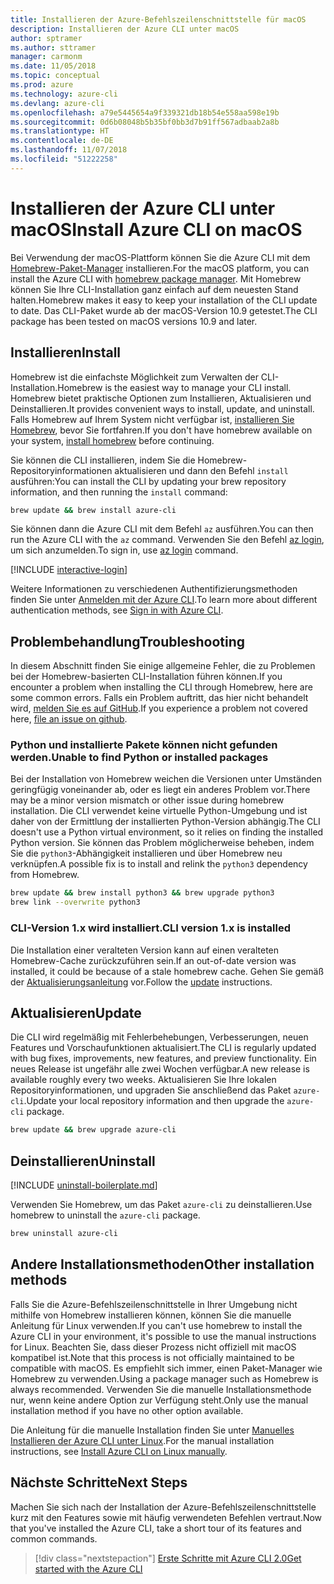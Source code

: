 ```yaml
---
title: Installieren der Azure-Befehlszeilenschnittstelle für macOS
description: Installieren der Azure CLI unter macOS
author: sptramer
ms.author: sttramer
manager: carmonm
ms.date: 11/05/2018
ms.topic: conceptual
ms.prod: azure
ms.technology: azure-cli
ms.devlang: azure-cli
ms.openlocfilehash: a79e5445654a9f339321db18b54e558aa598e19b
ms.sourcegitcommit: 0d6b08048b5b35bf0bb3d7b91ff567adbaab2a8b
ms.translationtype: HT
ms.contentlocale: de-DE
ms.lasthandoff: 11/07/2018
ms.locfileid: "51222258"
---
```

# <a name="install-azure-cli-on-macos"></a><span data-ttu-id="8d18b-103">Installieren der Azure CLI unter macOS</span><span class="sxs-lookup"><span data-stu-id="8d18b-103">Install Azure CLI on macOS</span></span>

<span data-ttu-id="8d18b-104">Bei Verwendung der macOS-Plattform können Sie die Azure CLI mit dem [Homebrew-Paket-Manager](https://brew.sh) installieren.</span><span class="sxs-lookup"><span data-stu-id="8d18b-104">For the macOS platform, you can install the Azure CLI with [homebrew package manager](https://brew.sh).</span></span> <span data-ttu-id="8d18b-105">Mit Homebrew können Sie Ihre CLI-Installation ganz einfach auf dem neuesten Stand halten.</span><span class="sxs-lookup"><span data-stu-id="8d18b-105">Homebrew makes it easy to keep your installation of the CLI update to date.</span></span> <span data-ttu-id="8d18b-106">Das CLI-Paket wurde ab der macOS-Version 10.9 getestet.</span><span class="sxs-lookup"><span data-stu-id="8d18b-106">The CLI package has been tested on macOS versions 10.9 and later.</span></span>

## <a name="install"></a><span data-ttu-id="8d18b-107">Installieren</span><span class="sxs-lookup"><span data-stu-id="8d18b-107">Install</span></span>

<span data-ttu-id="8d18b-108">Homebrew ist die einfachste Möglichkeit zum Verwalten der CLI-Installation.</span><span class="sxs-lookup"><span data-stu-id="8d18b-108">Homebrew is the easiest way to manage your CLI install.</span></span> <span data-ttu-id="8d18b-109">Homebrew bietet praktische Optionen zum Installieren, Aktualisieren und Deinstallieren.</span><span class="sxs-lookup"><span data-stu-id="8d18b-109">It provides convenient ways to install, update, and uninstall.</span></span>
<span data-ttu-id="8d18b-110">Falls Homebrew auf Ihrem System nicht verfügbar ist, [installieren Sie Homebrew](https://docs.brew.sh/Installation.html), bevor Sie fortfahren.</span><span class="sxs-lookup"><span data-stu-id="8d18b-110">If you don't have homebrew available on your system, [install homebrew](https://docs.brew.sh/Installation.html) before continuing.</span></span>

<span data-ttu-id="8d18b-111">Sie können die CLI installieren, indem Sie die Homebrew-Repositoryinformationen aktualisieren und dann den Befehl `install` ausführen:</span><span class="sxs-lookup"><span data-stu-id="8d18b-111">You can install the CLI by updating your brew repository information, and then running the `install` command:</span></span>

```bash
brew update && brew install azure-cli
```

<span data-ttu-id="8d18b-112">Sie können dann die Azure CLI mit dem Befehl `az` ausführen.</span><span class="sxs-lookup"><span data-stu-id="8d18b-112">You can then run the Azure CLI with the `az` command.</span></span> <span data-ttu-id="8d18b-113">Verwenden Sie den Befehl [az login](/cli/azure/reference-index#az-login), um sich anzumelden.</span><span class="sxs-lookup"><span data-stu-id="8d18b-113">To sign in, use [az login](/cli/azure/reference-index#az-login) command.</span></span>

[!INCLUDE [interactive-login](includes/interactive-login.md)]

<span data-ttu-id="8d18b-114">Weitere Informationen zu verschiedenen Authentifizierungsmethoden finden Sie unter [Anmelden mit der Azure CLI](authenticate-azure-cli.md).</span><span class="sxs-lookup"><span data-stu-id="8d18b-114">To learn more about different authentication methods, see [Sign in with Azure CLI](authenticate-azure-cli.md).</span></span>

## <a name="troubleshooting"></a><span data-ttu-id="8d18b-115">Problembehandlung</span><span class="sxs-lookup"><span data-stu-id="8d18b-115">Troubleshooting</span></span>

<span data-ttu-id="8d18b-116">In diesem Abschnitt finden Sie einige allgemeine Fehler, die zu Problemen bei der Homebrew-basierten CLI-Installation führen können.</span><span class="sxs-lookup"><span data-stu-id="8d18b-116">If you encounter a problem when installing the CLI through Homebrew, here are some common errors.</span></span> <span data-ttu-id="8d18b-117">Falls ein Problem auftritt, das hier nicht behandelt wird, [melden Sie es auf GitHub](https://github.com/Azure/azure-cli/issues).</span><span class="sxs-lookup"><span data-stu-id="8d18b-117">If you experience a problem not covered here, [file an issue on github](https://github.com/Azure/azure-cli/issues).</span></span>

### <a name="unable-to-find-python-or-installed-packages"></a><span data-ttu-id="8d18b-118">Python und installierte Pakete können nicht gefunden werden.</span><span class="sxs-lookup"><span data-stu-id="8d18b-118">Unable to find Python or installed packages</span></span>

<span data-ttu-id="8d18b-119">Bei der Installation von Homebrew weichen die Versionen unter Umständen geringfügig voneinander ab, oder es liegt ein anderes Problem vor.</span><span class="sxs-lookup"><span data-stu-id="8d18b-119">There may be a minor version mismatch or other issue during homebrew installation.</span></span> <span data-ttu-id="8d18b-120">Die CLI verwendet keine virtuelle Python-Umgebung und ist daher von der Ermittlung der installierten Python-Version abhängig.</span><span class="sxs-lookup"><span data-stu-id="8d18b-120">The CLI doesn't use a Python virtual environment, so it relies on finding the installed Python version.</span></span> <span data-ttu-id="8d18b-121">Sie können das Problem möglicherweise beheben, indem Sie die `python3`-Abhängigkeit installieren und über Homebrew neu verknüpfen.</span><span class="sxs-lookup"><span data-stu-id="8d18b-121">A possible fix is to install and relink the `python3` dependency from Homebrew.</span></span>

```bash
brew update && brew install python3 && brew upgrade python3
brew link --overwrite python3
```

### <a name="cli-version-1x-is-installed"></a><span data-ttu-id="8d18b-122">CLI-Version 1.x wird installiert.</span><span class="sxs-lookup"><span data-stu-id="8d18b-122">CLI version 1.x is installed</span></span>

<span data-ttu-id="8d18b-123">Die Installation einer veralteten Version kann auf einen veralteten Homebrew-Cache zurückzuführen sein.</span><span class="sxs-lookup"><span data-stu-id="8d18b-123">If an out-of-date version was installed, it could be because of a stale homebrew cache.</span></span> <span data-ttu-id="8d18b-124">Gehen Sie gemäß der [Aktualisierungsanleitung](#Update) vor.</span><span class="sxs-lookup"><span data-stu-id="8d18b-124">Follow the [update](#Update) instructions.</span></span>

## <a name="update"></a><span data-ttu-id="8d18b-125">Aktualisieren</span><span class="sxs-lookup"><span data-stu-id="8d18b-125">Update</span></span>

<span data-ttu-id="8d18b-126">Die CLI wird regelmäßig mit Fehlerbehebungen, Verbesserungen, neuen Features und Vorschaufunktionen aktualisiert.</span><span class="sxs-lookup"><span data-stu-id="8d18b-126">The CLI is regularly updated with bug fixes, improvements, new features, and preview functionality.</span></span> <span data-ttu-id="8d18b-127">Ein neues Release ist ungefähr alle zwei Wochen verfügbar.</span><span class="sxs-lookup"><span data-stu-id="8d18b-127">A new release is available roughly every two weeks.</span></span> <span data-ttu-id="8d18b-128">Aktualisieren Sie Ihre lokalen Repositoryinformationen, und upgraden Sie anschließend das Paket `azure-cli`.</span><span class="sxs-lookup"><span data-stu-id="8d18b-128">Update your local repository information and then upgrade the `azure-cli` package.</span></span>

```bash
brew update && brew upgrade azure-cli
```

## <a name="uninstall"></a><span data-ttu-id="8d18b-129">Deinstallieren</span><span class="sxs-lookup"><span data-stu-id="8d18b-129">Uninstall</span></span>

[!INCLUDE [uninstall-boilerplate.md](includes/uninstall-boilerplate.md)]

<span data-ttu-id="8d18b-130">Verwenden Sie Homebrew, um das Paket `azure-cli` zu deinstallieren.</span><span class="sxs-lookup"><span data-stu-id="8d18b-130">Use homebrew to uninstall the `azure-cli` package.</span></span>

```bash
brew uninstall azure-cli
```

## <a name="other-installation-methods"></a><span data-ttu-id="8d18b-131">Andere Installationsmethoden</span><span class="sxs-lookup"><span data-stu-id="8d18b-131">Other installation methods</span></span>

<span data-ttu-id="8d18b-132">Falls Sie die Azure-Befehlszeilenschnittstelle in Ihrer Umgebung nicht mithilfe von Homebrew installieren können, können Sie die manuelle Anleitung für Linux verwenden.</span><span class="sxs-lookup"><span data-stu-id="8d18b-132">If you can't use homebrew to install the Azure CLI in your environment, it's possible to use the manual instructions for Linux.</span></span> <span data-ttu-id="8d18b-133">Beachten Sie, dass dieser Prozess nicht offiziell mit macOS kompatibel ist.</span><span class="sxs-lookup"><span data-stu-id="8d18b-133">Note that this process is not officially maintained to be compatible with macOS.</span></span> <span data-ttu-id="8d18b-134">Es empfiehlt sich immer, einen Paket-Manager wie Homebrew zu verwenden.</span><span class="sxs-lookup"><span data-stu-id="8d18b-134">Using a package manager such as Homebrew is always recommended.</span></span> <span data-ttu-id="8d18b-135">Verwenden Sie die manuelle Installationsmethode nur, wenn keine andere Option zur Verfügung steht.</span><span class="sxs-lookup"><span data-stu-id="8d18b-135">Only use the manual installation method if you have no other option available.</span></span>

<span data-ttu-id="8d18b-136">Die Anleitung für die manuelle Installation finden Sie unter [Manuelles Installieren der Azure CLI unter Linux](install-azure-cli-linux.md).</span><span class="sxs-lookup"><span data-stu-id="8d18b-136">For the manual installation instructions, see [Install Azure CLI on Linux manually](install-azure-cli-linux.md).</span></span>

## <a name="next-steps"></a><span data-ttu-id="8d18b-137">Nächste Schritte</span><span class="sxs-lookup"><span data-stu-id="8d18b-137">Next Steps</span></span>

<span data-ttu-id="8d18b-138">Machen Sie sich nach der Installation der Azure-Befehlszeilenschnittstelle kurz mit den Features sowie mit häufig verwendeten Befehlen vertraut.</span><span class="sxs-lookup"><span data-stu-id="8d18b-138">Now that you've installed the Azure CLI, take a short tour of its features and common commands.</span></span>

> [!div class="nextstepaction"]
> [<span data-ttu-id="8d18b-139">Erste Schritte mit Azure CLI 2.0</span><span class="sxs-lookup"><span data-stu-id="8d18b-139">Get started with the Azure CLI</span></span>](get-started-with-azure-cli.md)

